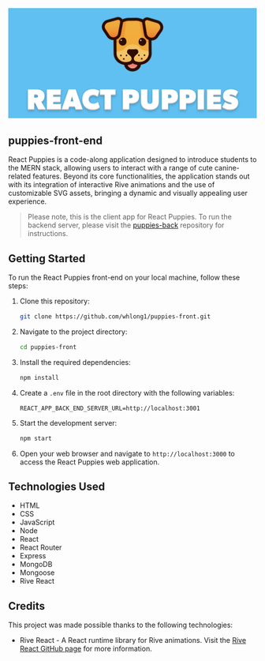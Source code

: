 <img src="src/assets/landing.png"/>

## puppies-front-end

React Puppies is a code-along application designed to introduce students to the MERN stack, allowing users to interact with a range of cute canine-related features. Beyond its core functionalities, the application stands out with its integration of interactive Rive animations and the use of customizable SVG assets, bringing a dynamic and visually appealing user experience.

> Please note, this is the client app for React Puppies. To run the backend server, please visit the [puppies-back](https://github.com/whlong1/puppies-back.git) repository for instructions.

## Getting Started

To run the React Puppies front-end on your local machine, follow these steps:

1. Clone this repository:

    ```bash
    git clone https://github.com/whlong1/puppies-front.git
    ```

2. Navigate to the project directory:

    ```bash
    cd puppies-front
    ```

3. Install the required dependencies:

    ```bash
    npm install
    ```

4. Create a `.env` file in the root directory with the following variables:

    ```
    REACT_APP_BACK_END_SERVER_URL=http://localhost:3001
    ```

5. Start the development server:

    ```bash
    npm start
    ```

6. Open your web browser and navigate to `http://localhost:3000` to access the React Puppies web application.

## Technologies Used

- HTML
- CSS
- JavaScript
- Node
- React
- React Router
- Express
- MongoDB
- Mongoose
- Rive React

## Credits
This project was made possible thanks to the following technologies:

- Rive React - A React runtime library for Rive animations. Visit the [Rive React GitHub page](https://github.com/rive-app/rive-react) for more information.